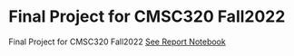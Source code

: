 # Final Project for CMSC320 Fall2022
Final Project for CMSC320 Fall2022
[See Report Notebook](https://ntuifranklin.github.io)
